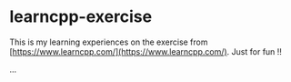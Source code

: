 # learncpp-exercise
This is my learning experiences on the exercise from [https://www.learncpp.com/](https://www.learncpp.com/). Just for fun !!

...
